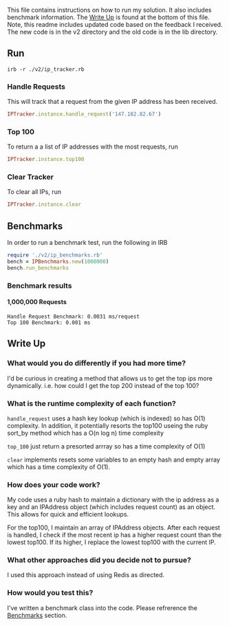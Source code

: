 This file contains instructions on how to run my solution.  It also includes benchmark information.  The [Write Up](#write-up) is found at the bottom of this file.  Note, this readme includes updated code based on the feedback I received.  The new code is in the v2 directory and the old code is in the lib directory.

## Run

```
irb -r ./v2/ip_tracker.rb
```

### Handle Requests

This will track that a request from the given IP address has been received.
```ruby
IPTracker.instance.handle_request('147.182.82.67')
```

### Top 100

To return a a list of IP addresses with the most requests, run
```ruby
IPTracker.instance.top100
```

### Clear Tracker

To clear all IPs, run
```ruby
IPTracker.instance.clear
```

## Benchmarks

In order to run a benchmark test, run the following in IRB
```ruby
require './v2/ip_benchmarks.rb'
bench = IPBenchmarks.new(1000000)
bench.run_benchmarks
```

### Benchmark results

#### 1,000,000 Requests
```
Handle Request Benchmark: 0.0031 ms/request
Top 100 Benchmark: 0.001 ms
```

## Write Up

### What would you do differently if you had more time?
I'd be curious in creating a method that allows us to get the top ips more dynamically.  i.e. how could I get the top 200 instead of the top 100?


### What is the runtime complexity of each function?
`handle_request` uses a hash key lookup (which is indexed) so has O(1) complexity.  In addition, it potentially resorts the top100 useing the ruby sort_by method which has a O(n log n) time complexity

`top_100` just return a presorted arrray so has a time complexity of O(1)

`clear` implements resets some variables to an empty hash and empty array which has a time complexity of O(1).

### How does your code work?
My code uses a ruby hash to maintain a dictionary with the ip address as a key and an IPAddress object (which includes request count) as an object.  This allows for quick and efficient lookups.

For the top100, I maintain an array of IPAddress objects.  After each request is handled, I check if the most recent ip has a higher request count than the lowest top100.  If its higher, I replace the lowest top100 with the current IP.

### What other approaches did you decide not to pursue?
I used this approach instead of using Redis as directed.

### How would you test this?
I've written a benchmark class into the code.  Please refrerence the [Benchmarks](#benchmarks) section.